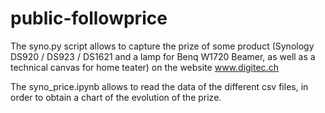 # public-followprice

The syno.py script allows to capture the prize of some product (Synology DS920 / DS923 / DS1621 and a lamp for Benq W1720 Beamer, as well as a technical canvas for home teater) on the website www.digitec.ch

The syno_price.ipynb allows to read the data of the different csv files, in order to obtain a chart of the evolution of the prize.
